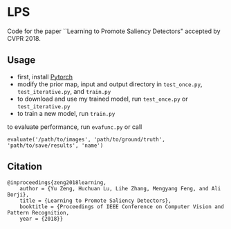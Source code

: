 # LPS
Code for the paper ``Learning to Promote Saliency Detectors" accepted by CVPR 2018.

## Usage
* first, install [Pytorch](https://github.com/pytorch/pytorch)
* modify the prior map, input and output directory in ```test_once.py```, ```test_iterative.py```, and ```train.py```
* to download and use my trained model, run ```test_once.py``` or ```test_iterative.py```
* to train a new model, run ```train.py```

to evaluate performance, run ```evafunc.py``` or call
```
evaluate('/path/to/images', 'path/to/ground/truth', 'path/to/save/results', 'name')
```

## Citation
```
@inproceedings{zeng2018learning,
    author = {Yu Zeng, Huchuan Lu, Lihe Zhang, Mengyang Feng, and Ali Borji},
    title = {Learning to Promote Saliency Detectors},
    booktitle = {Proceedings of IEEE Conference on Computer Vision and Pattern Recognition,
    year = {2018}}
```

